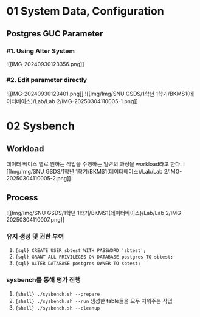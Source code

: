 # 01 System Data, Configuration
## Postgres GUC Parameter
### #1. Using Alter System
![[IMG-20240930123356.png]]
### #2. Edit parameter directly 
![[IMG-20240930123401.png]]
![[Img/Img/SNU GSDS/1학년 1학기/BKMS1(데이터베이스)/Lab/Lab 2/IMG-20250304110005-1.png]]
# 02 Sysbench
## Workload
데이터 베이스 별로 원하는 작업을 수행하는 일련의 과정을 workload라고 한다. ![[Img/Img/SNU GSDS/1학년 1학기/BKMS1(데이터베이스)/Lab/Lab 2/IMG-20250304110005-2.png]]
## Process
![[Img/Img/SNU GSDS/1학년 1학기/BKMS1(데이터베이스)/Lab/Lab 2/IMG-20250304110007.png]]
### 유저 생성 및 권한 부여
1. `{sql} CREATE USER sbtest WITH PASSWORD 'sbtest';`
2. `{sql} GRANT ALL PRIVILEGES ON DATABASE postgres TO sbtest;`
3. `{sql} ALTER DATABASE postgres OWNER TO sbtest;`

### sysbench를 통해 평가 진행
1. `{shell} ./sysbench.sh --prepare`
2. `{shell} ./sysbench.sh --run`
 생성한 table들을 모두 지워주는 작업
 3. `{shell} ./sysbench.sh --cleanup`

